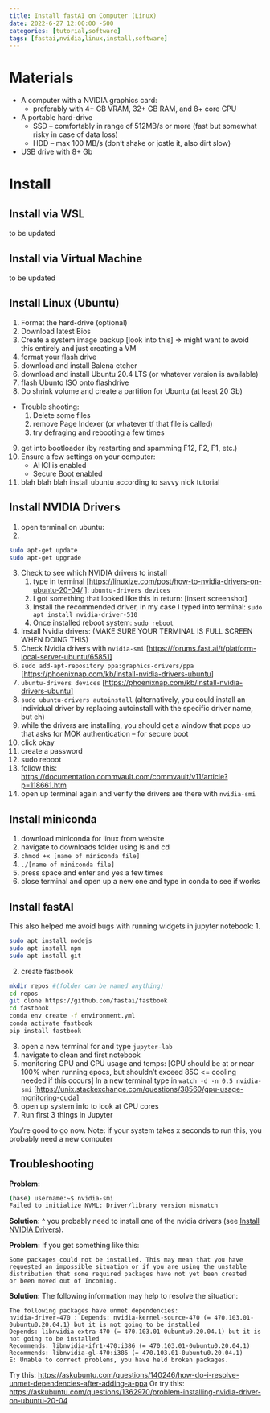 ```yaml
---
title: Install fastAI on Computer (Linux)
date: 2022-6-27 12:00:00 -500
categories: [tutorial,software]
tags: [fastai,nvidia,linux,install,software]
---
```

# Materials
* A computer with a NVIDIA graphics card:
    * preferably with 4+ GB VRAM, 32+ GB RAM, and 8+ core CPU
* A portable hard-drive
    * SSD – comfortably in range of 512MB/s or more (fast but somewhat risky in case of data loss)
    * HDD – max 100 MB/s (don’t shake or jostle it, also dirt slow)
* USB drive with 8+ Gb

# Install

## Install via WSL
to be updated

## Install via Virtual Machine
to be updated

## Install Linux (Ubuntu)
1. Format the hard-drive (optional)
2. Download latest Bios
3. Create a system image backup [look into this] => might want to avoid this entirely and just creating a VM
4. format your flash drive
5. download and install Balena etcher
6. download and install Ubuntu 20.4 LTS (or whatever version is available)
7. flash Ubunto ISO onto flashdrive
8. Do shrink volume and create a partition for Ubuntu (at least 20 Gb)
- Trouble shooting:
    1. Delete some files
    2. remove Page Indexer (or whatever tf that file is called)
    3. try defraging and rebooting a few times
9. get into bootloader (by restarting and spamming F12, F2, F1, etc.)
10. Ensure a few settings on your computer:
    * AHCI is enabled
    * Secure Boot enabled
11. blah blah blah install ubuntu according to savvy nick tutorial

## Install NVIDIA Drivers
1. open terminal on ubuntu:
2. 
```bash
sudo apt-get update
sudo apt-get upgrade
```
3. Check to see which NVIDIA drivers to install
    1. type in terminal [https://linuxize.com/post/how-to-nvidia-drivers-on-ubuntu-20-04/ ]: 
    ```ubuntu-drivers devices```
    2. I got something that looked like this in return: [insert screenshot]
    3. Install the recommended driver, in my case I typed into terminal: `sudo apt install nvidia-driver-510`
    4. Once installed reboot system: `sudo reboot`
4. Install Nvidia drivers: (MAKE SURE YOUR TERMINAL IS FULL SCREEN WHEN DOING THIS)
5. Check Nvidia drivers with `nvidia-smi` [https://forums.fast.ai/t/platform-local-server-ubuntu/65851]
6. `sudo add-apt-repository ppa:graphics-drivers/ppa` [https://phoenixnap.com/kb/install-nvidia-drivers-ubuntu]
7. `ubuntu-drivers devices` [https://phoenixnap.com/kb/install-nvidia-drivers-ubuntu]
8. `sudo ubuntu-drivers autoinstall` (alternatively, you could install an individual driver by replacing autoinstall with the specific driver name, but eh)
9. while the drivers are installing, you should get a window that pops up that asks for MOK authentication – for secure boot
10. click okay
11. create a password
12. sudo reboot
13. follow this: https://documentation.commvault.com/commvault/v11/article?p=118661.htm
14. open up terminal again and verify the drivers are there with `nvidia-smi`

## Install miniconda
1. download miniconda for linux from website
2. navigate to downloads folder using ls and cd
3. `chmod +x [name of miniconda file]`
4. `./[name of miniconda file]`
5. press space and enter and yes a few times
6. close terminal and open up a new one and type in conda to see if works

## Install fastAI
This also helped me avoid bugs with running widgets in jupyter notebook:
1. 
```bash
sudo apt install nodejs
sudo apt install npm
sudo apt install git
```
2. create fastbook
```bash
mkdir repos #(folder can be named anything)
cd repos
git clone https://github.com/fastai/fastbook
cd fastbook
conda env create -f environment.yml
conda activate fastbook
pip install fastbook
```
3. open a new terminal for and type `jupyter-lab`
4. navigate to clean and first notebook
5. monitoring GPU and CPU usage and temps: [GPU should be at or near 100% when running epocs, but shouldn’t exceed 85C <= cooling needed if this occurs]
In a new terminal type in `watch -d -n 0.5 nvidia-smi` [https://unix.stackexchange.com/questions/38560/gpu-usage-monitoring-cuda]
6. open up system info to look at CPU cores
7. Run first 3 things in Jupyter

You’re good to go now.
Note: if your system takes x seconds to run this, you probably need a new computer

## Troubleshooting
**Problem:**
```bash
(base) username:~$ nvidia-smi
Failed to initialize NVML: Driver/library version mismatch
```

**Solution:** ^ you probably need to install one of the nvidia drivers (see [Install NVIDIA Drivers](#install-nvidia-drivers)).

**Problem:** If you get something like this:

```
Some packages could not be installed. This may mean that you have
requested an impossible situation or if you are using the unstable
distribution that some required packages have not yet been created
or been moved out of Incoming.
```
**Solution:** The following information may help to resolve the situation:

```
The following packages have unmet dependencies:
nvidia-driver-470 : Depends: nvidia-kernel-source-470 (= 470.103.01-0ubuntu0.20.04.1) but it is not going to be installed
Depends: libnvidia-extra-470 (= 470.103.01-0ubuntu0.20.04.1) but it is not going to be installed
Recommends: libnvidia-ifr1-470:i386 (= 470.103.01-0ubuntu0.20.04.1)
Recommends: libnvidia-gl-470:i386 (= 470.103.01-0ubuntu0.20.04.1)
E: Unable to correct problems, you have held broken packages.
```

Try this: https://askubuntu.com/questions/140246/how-do-i-resolve-unmet-dependencies-after-adding-a-ppa
Or try this: https://askubuntu.com/questions/1362970/problem-installing-nvidia-driver-on-ubuntu-20-04